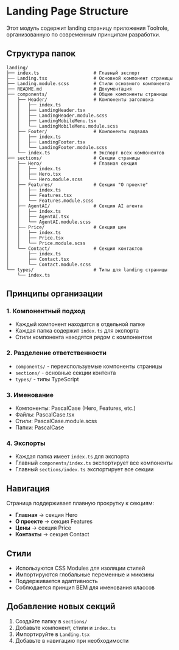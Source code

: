 # Landing Page Structure

Этот модуль содержит landing страницу приложения Toolrole, организованную по современным принципам разработки.

## Структура папок

```
landing/
├── index.ts                    # Главный экспорт
├── Landing.tsx                 # Основной компонент страницы
├── Landing.module.scss         # Стили основного компонента
├── README.md                   # Документация
├── components/                 # Общие компоненты страницы
│   ├── Header/                 # Компоненты заголовка
│   │   ├── index.ts
│   │   ├── LandingHeader.tsx
│   │   ├── LandingHeader.module.scss
│   │   ├── LandingMobileMenu.tsx
│   │   └── LandingMobileMenu.module.scss
│   ├── Footer/                 # Компоненты подвала
│   │   ├── index.ts
│   │   ├── LandingFooter.tsx
│   │   └── LandingFooter.module.scss
│   └── index.ts                # Экспорт всех компонентов
├── sections/                   # Секции страницы
│   ├── Hero/                   # Главная секция
│   │   ├── index.ts
│   │   ├── Hero.tsx
│   │   └── Hero.module.scss
│   ├── Features/               # Секция "О проекте"
│   │   ├── index.ts
│   │   ├── Features.tsx
│   │   └── Features.module.scss
│   ├── AgentAI/                # Секция AI агента
│   │   ├── index.ts
│   │   ├── AgentAI.tsx
│   │   └── AgentAI.module.scss
│   ├── Price/                  # Секция цен
│   │   ├── index.ts
│   │   ├── Price.tsx
│   │   └── Price.module.scss
│   └── Contact/                # Секция контактов
│       ├── index.ts
│       ├── Contact.tsx
│       └── Contact.module.scss
└── types/                      # Типы для landing страницы
    └── index.ts
```

## Принципы организации

### 1. Компонентный подход
- Каждый компонент находится в отдельной папке
- Каждая папка содержит `index.ts` для экспорта
- Стили компонента находятся рядом с компонентом

### 2. Разделение ответственности
- `components/` - переиспользуемые компоненты страницы
- `sections/` - основные секции контента
- `types/` - типы TypeScript

### 3. Именование
- Компоненты: PascalCase (Hero, Features, etc.)
- Файлы: PascalCase.tsx
- Стили: PascalCase.module.scss
- Папки: PascalCase

### 4. Экспорты
- Каждая папка имеет `index.ts` для экспорта
- Главный `components/index.ts` экспортирует все компоненты
- Главный `sections/index.ts` экспортирует все секции

## Навигация

Страница поддерживает плавную прокрутку к секциям:
- **Главная** → секция Hero
- **О проекте** → секция Features  
- **Цены** → секция Price
- **Контакты** → секция Contact

## Стили

- Используются CSS Modules для изоляции стилей
- Импортируются глобальные переменные и миксины
- Поддерживается адаптивность
- Соблюдается принцип BEM для именования классов

## Добавление новых секций

1. Создайте папку в `sections/`
2. Добавьте компонент, стили и `index.ts`
3. Импортируйте в `Landing.tsx`
4. Добавьте в навигацию при необходимости
